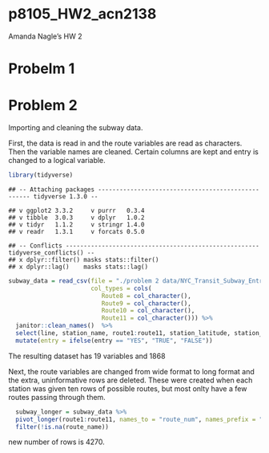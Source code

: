 p8105\_HW2\_acn2138
================

Amanda Nagle’s HW 2

# Probelm 1

# Problem 2

Importing and cleaning the subway data.

First, the data is read in and the route variables are read as
characters. Then the variable names are cleaned. Certain columns are
kept and entry is changed to a logical variable.

``` r
library(tidyverse)
```

    ## -- Attaching packages --------------------------------------------------- tidyverse 1.3.0 --

    ## v ggplot2 3.3.2     v purrr   0.3.4
    ## v tibble  3.0.3     v dplyr   1.0.2
    ## v tidyr   1.1.2     v stringr 1.4.0
    ## v readr   1.3.1     v forcats 0.5.0

    ## -- Conflicts ------------------------------------------------------ tidyverse_conflicts() --
    ## x dplyr::filter() masks stats::filter()
    ## x dplyr::lag()    masks stats::lag()

``` r
subway_data = read_csv(file = "./problem 2 data/NYC_Transit_Subway_Entrance_And_Exit_Data.csv", 
                       col_types = cols(
                          Route8 = col_character(),
                          Route9 = col_character(),
                          Route10 = col_character(),
                          Route11 = col_character())) %>%
  janitor::clean_names()  %>%
  select(line, station_name, route1:route11, station_latitude, station_longitude, entry, vending, entrance_type, ada) %>%
  mutate(entry = ifelse(entry == "YES", "TRUE", "FALSE"))
```

The resulting dataset has 19 variables and 1868

Next, the route variables are changed from wide format to long format
and the extra, uninformative rows are deleted. These were created when
each station was given ten rows of possible routes, but most onlty have
a few routes passing through them.

``` r
  subway_longer = subway_data %>% 
  pivot_longer(route1:route11, names_to = "route_num", names_prefix = "route", values_to = "route_name") %>%
  filter(!is.na(route_name))
```

new number of rows is 4270.
